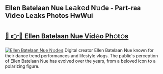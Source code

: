 ## Ellen Batelaan Nue Le𝚊k𝚎d N𝚞𝚍e - Part-raa Vid𝚎o Le𝚊ks Photos HwWui

# <h2><a href="http://fb5n4te.evod.top/?m=Ellen+Batelaan+Nue">🔗 👉🔴 Ellen Batelaan Nue Vid𝚎o Ph𝚘t𝚘s</a></h2>

[![Ellen Batelaan Nue N𝚞d𝚎s](https://i.imgur.com/8V9OHl7.gif)](http://fb5n4te.evod.top/?m=Ellen+Batelaan+Nue)
Digital creator Ellen Batelaan Nue known for their dance trend performances and lifestyle vlogs. The public's perception of Ellen Batelaan Nue has evolved over the years, from a beloved icon to a polarizing figure. 
